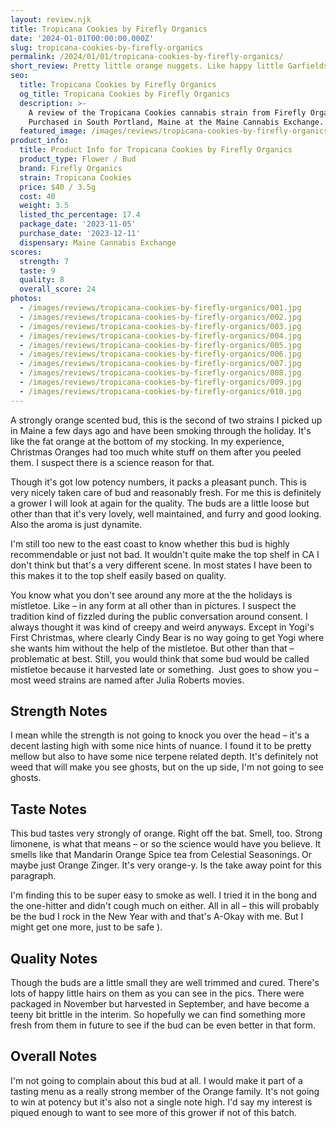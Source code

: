 ```yaml
---
layout: review.njk
title: Tropicana Cookies by Firefly Organics
date: '2024-01-01T00:00:00.000Z'
slug: tropicana-cookies-by-firefly-organics
permalink: /2024/01/01/tropicana-cookies-by-firefly-organics/
short_review: Pretty little orange nuggets. Like happy little Garfields. Nice bud overall.
seo:
  title: Tropicana Cookies by Firefly Organics
  og_title: Tropicana Cookies by Firefly Organics
  description: >-
    A review of the Tropicana Cookies cannabis strain from Firefly Organics.
    Purchased in South Portland, Maine at the Maine Cannabis Exchange.
  featured_image: /images/reviews/tropicana-cookies-by-firefly-organics/005.jpg
product_info:
  title: Product Info for Tropicana Cookies by Firefly Organics
  product_type: Flower / Bud
  brand: Firefly Organics
  strain: Tropicana Cookies
  price: $40 / 3.5g
  cost: 40
  weight: 3.5
  listed_thc_percentage: 17.4
  package_date: '2023-11-05'
  purchase_date: '2023-12-11'
  dispensary: Maine Cannabis Exchange
scores:
  strength: 7
  taste: 9
  quality: 8
  overall_score: 24
photos:
  - /images/reviews/tropicana-cookies-by-firefly-organics/001.jpg
  - /images/reviews/tropicana-cookies-by-firefly-organics/002.jpg
  - /images/reviews/tropicana-cookies-by-firefly-organics/003.jpg
  - /images/reviews/tropicana-cookies-by-firefly-organics/004.jpg
  - /images/reviews/tropicana-cookies-by-firefly-organics/005.jpg
  - /images/reviews/tropicana-cookies-by-firefly-organics/006.jpg
  - /images/reviews/tropicana-cookies-by-firefly-organics/007.jpg
  - /images/reviews/tropicana-cookies-by-firefly-organics/008.jpg
  - /images/reviews/tropicana-cookies-by-firefly-organics/009.jpg
  - /images/reviews/tropicana-cookies-by-firefly-organics/010.jpg
---
```


A strongly orange scented bud, this is the second of two strains I picked up in Maine a few days ago and have been smoking through the holiday. It's like the fat orange at the bottom of my stocking. In my experience, Christmas Oranges had too much white stuff on them after you peeled them. I suspect there is a science reason for that.

Though it's got low potency numbers, it packs a pleasant punch. This is very nicely taken care of bud and reasonably fresh. For me this is definitely a grower I will look at again for the quality. The buds are a little loose but other than that it's very lovely, well maintained, and furry and good looking. Also the aroma is just dynamite.

I'm still too new to the east coast to know whether this bud is highly recommendable or just not bad. It wouldn't quite make the top shelf in CA I don't think but that's a very different scene. In most states I have been to this makes it to the top shelf easily based on quality.

You know what you don't see around any more at the the holidays is mistletoe. Like – in any form at all other than in pictures. I suspect the tradition kind of fizzled during the public conversation around consent. I always thought it was kind of creepy and weird anyways. Except in Yogi's First Christmas, where clearly Cindy Bear is no way going to get Yogi where she wants him without the help of the mistletoe. But other than that – problematic at best. Still, you would think that some bud would be called mistletoe because it harvested late or something.  Just goes to show you – most weed strains are named after Julia Roberts movies.

## Strength Notes

I mean while the strength is not going to knock you over the head – it's a decent lasting high with some nice hints of nuance. I found it to be pretty mellow but also to have some nice terpene related depth. It's definitely not weed that will make you see ghosts, but on the up side, I'm not going to see ghosts.

## Taste Notes

This bud tastes very strongly of orange. Right off the bat. Smell, too. Strong limonene, is what that means – or so the science would have you believe. It smells like that Mandarin Orange Spice tea from Celestial Seasonings. Or maybe just Orange Zinger. It's very orange-y. Is the take away point for this paragraph.

I'm finding this to be super easy to smoke as well. I tried it in the bong and the one-hitter and didn't cough much on either. All in all – this will probably be the bud I rock in the New Year with and that's A-Okay with me. But I might get one more, just to be safe ).

## Quality Notes

Though the buds are a little small they are well trimmed and cured. There's lots of happy little hairs on them as you can see in the pics. There were packaged in November but harvested in September, and have become a teeny bit brittle in the interim. So hopefully we can find something more fresh from them in future to see if the bud can be even better in that form.

## Overall Notes

I'm not going to complain about this bud at all. I would make it part of a tasting menu as a really strong member of the Orange family. It's not going to win at potency but it's also not a single note high. I'd say my interest is piqued enough to want to see more of this grower if not of this batch.
